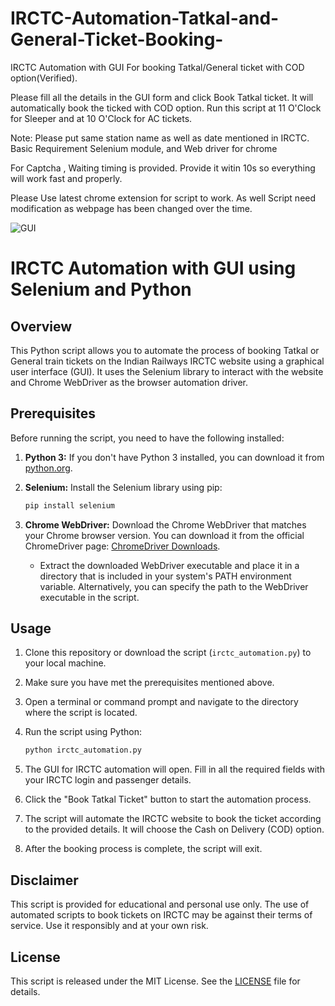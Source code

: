 # IRCTC-Automation-Tatkal-and-General-Ticket-Booking-
IRCTC Automation with GUI For booking Tatkal/General ticket with COD option(Verified).

Please fill all the details in the GUI form and click Book Tatkal ticket. It will automatically book the ticked with COD option.
Run this script at 11 O'Clock for Sleeper and at 10 O'Clock for AC tickets.

Note: Please put same station name as well as date mentioned in IRCTC.
Basic Requirement Selenium module, and Web driver for chrome

For Captcha , Waiting timing is provided. Provide it witin 10s so everything will work fast and properly.

Please Use latest chrome extension for script to work.
As well Script need modification as webpage has been changed over the time.

![GUI](https://github.com/PrajinkyaPimpalghare/IRCTC-Automation-Tatkal-and-General-Ticket-Booking-/blob/master/GUI.PNG)

# IRCTC Automation with GUI using Selenium and Python

## Overview

This Python script allows you to automate the process of booking Tatkal or General train tickets on the Indian Railways IRCTC website using a graphical user interface (GUI). It uses the Selenium library to interact with the website and Chrome WebDriver as the browser automation driver.

## Prerequisites

Before running the script, you need to have the following installed:

1. **Python 3:** If you don't have Python 3 installed, you can download it from [python.org](https://www.python.org/downloads/).

2. **Selenium:** Install the Selenium library using pip:

    ```bash
    pip install selenium
    ```

3. **Chrome WebDriver:** Download the Chrome WebDriver that matches your Chrome browser version. You can download it from the official ChromeDriver page: [ChromeDriver Downloads](https://sites.google.com/chromium.org/driver/).

   - Extract the downloaded WebDriver executable and place it in a directory that is included in your system's PATH environment variable. Alternatively, you can specify the path to the WebDriver executable in the script.

## Usage

1. Clone this repository or download the script (`irctc_automation.py`) to your local machine.

2. Make sure you have met the prerequisites mentioned above.

3. Open a terminal or command prompt and navigate to the directory where the script is located.

4. Run the script using Python:

    ```bash
    python irctc_automation.py
    ```

5. The GUI for IRCTC automation will open. Fill in all the required fields with your IRCTC login and passenger details.

6. Click the "Book Tatkal Ticket" button to start the automation process.

7. The script will automate the IRCTC website to book the ticket according to the provided details. It will choose the Cash on Delivery (COD) option.

8. After the booking process is complete, the script will exit.

## Disclaimer

This script is provided for educational and personal use only. The use of automated scripts to book tickets on IRCTC may be against their terms of service. Use it responsibly and at your own risk.

## License

This script is released under the MIT License. See the [LICENSE](LICENSE) file for details.

